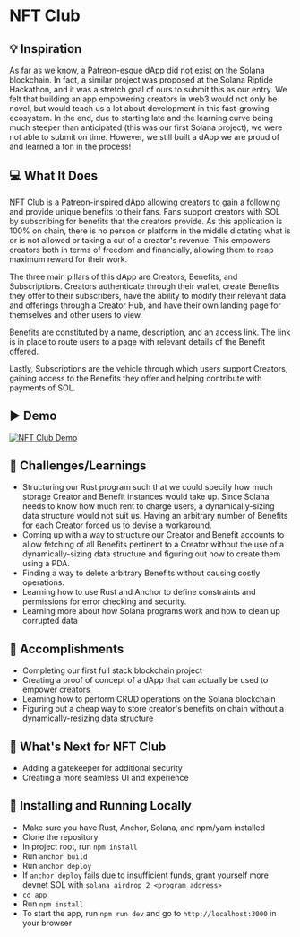 # NFT Club

## 💡 Inspiration

As far as we know, a Patreon-esque dApp did not exist on the Solana blockchain. In fact, a similar project was proposed at the Solana Riptide Hackathon, and it was a stretch goal of ours to submit this as our entry. We felt that building an app empowering creators in web3 would not only be novel, but would teach us a lot about development in this fast-growing ecosystem. In the end, due to starting late and the learning curve being much steeper than anticipated (this was our first Solana project), we were not able to submit on time. However, we still built a dApp we are proud of and learned a ton in the process!

## 💻 What It Does

NFT Club is a Patreon-inspired dApp allowing creators to gain a following and provide unique benefits to their fans. Fans support creators with SOL by subscribing for benefits that the creators provide. As this application is 100% on chain, there is no person or platform in the middle dictating what is or is not allowed or taking a cut of a creator's revenue. This empowers creators both in terms of freedom and financially, allowing them to reap maximum reward for their work.

The three main pillars of this dApp are Creators, Benefits, and Subscriptions. Creators authenticate through their wallet, create Benefits they offer to their subscribers, have the ability to modify their relevant data and offerings through a Creator Hub, and have their own landing page for themselves and other users to view.

Benefits are constituted by a name, description, and an access link. The link is in place to route users to a page with relevant details of the Benefit offered.

Lastly, Subscriptions are the vehicle through which users support Creators, gaining access to the Benefits they offer and helping contribute with payments of SOL.

## ▶️ Demo

[![NFT Club Demo](https://i.imgur.com/cKjPR10.jpg)](https://www.loom.com/share/c9892eb6b47042f0b759df314083c05d 'NFT Club Demo')

## 🧠 Challenges/Learnings

- Structuring our Rust program such that we could specify how much storage Creator and Benefit instances would take up. Since Solana needs to know how much rent to charge users, a dynamically-sizing data structure would not suit us. Having an arbitrary number of Benefits for each Creator forced us to devise a workaround.
- Coming up with a way to structure our Creator and Benefit accounts to allow fetching of all Benefits pertinent to a Creator without the use of a dynamically-sizing data structure and figuring out how to create them using a PDA.
- Finding a way to delete arbitrary Benefits without causing costly operations.
- Learning how to use Rust and Anchor to define constraints and permissions for error checking and security.
- Learning more about how Solana programs work and how to clean up corrupted data

## 🏅 Accomplishments

- Completing our first full stack blockchain project
- Creating a proof of concept of a dApp that can actually be used to empower creators
- Learning how to perform CRUD operations on the Solana blockchain
- Figuring out a cheap way to store creator's benefits on chain without a dynamically-resizing data structure

## 🚀 What's Next for NFT Club

- Adding a gatekeeper for additional security
- Creating a more seamless UI and experience

## 🏃️ Installing and Running Locally

- Make sure you have Rust, Anchor, Solana, and npm/yarn installed
- Clone the repository
- In project root, run `npm install`
- Run `anchor build`
- Run `anchor deploy`
- If `anchor deploy` fails due to insufficient funds, grant yourself more devnet SOL with `solana airdrop 2 <program_address>`
- `cd app`
- Run `npm install`
- To start the app, run `npm run dev` and go to `http://localhost:3000` in your browser
